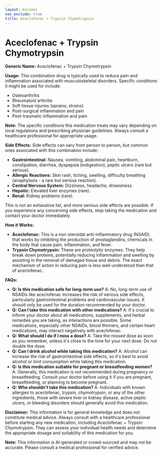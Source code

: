 ```yaml
---
layout: minimal
nav_exclude: true
title: Aceclofenac + Trypsin Chymotrypsin
---
```


# Aceclofenac + Trypsin Chymotrypsin

**Generic Name:** Aceclofenac + Trypsin Chymotrypsin

**Usage:** This combination drug is typically used to reduce pain and inflammation associated with musculoskeletal disorders.  Specific conditions it might be used for include:

* Osteoarthritis
* Rheumatoid arthritis
* Soft tissue injuries (sprains, strains)
* Post-surgical inflammation and pain
* Post-traumatic inflammation and pain

**Note:**  The specific conditions this medication treats may vary depending on local regulations and prescribing physician guidelines. Always consult a healthcare professional for appropriate usage.


**Side Effects:**  Side effects can vary from person to person, but common ones associated with this combination include:

* **Gastrointestinal:** Nausea, vomiting, abdominal pain, heartburn, constipation, diarrhea, dyspepsia (indigestion), peptic ulcers (rare but serious).
* **Allergic Reactions:** Skin rash, itching, swelling, difficulty breathing (anaphylaxis - a rare but serious reaction).
* **Central Nervous System:** Dizziness, headache, drowsiness.
* **Hepatic:**  Elevated liver enzymes (rare).
* **Renal:**  Kidney problems (rare).

This is not an exhaustive list, and more serious side effects are possible.  If you experience any concerning side effects, stop taking the medication and contact your doctor immediately.


**How it Works:**

* **Aceclofenac:** This is a non-steroidal anti-inflammatory drug (NSAID) that works by inhibiting the production of prostaglandins, chemicals in the body that cause pain, inflammation, and fever.
* **Trypsin Chymotrypsin:** These are proteolytic enzymes.  They help break down proteins, potentially reducing inflammation and swelling by assisting in the removal of damaged tissue and debris.  The exact mechanism of action in reducing pain is less well-understood than that of aceclofenac.


**FAQs:**

* **Q: Is this medication safe for long-term use?**  A: No, long-term use of NSAIDs like aceclofenac increases the risk of serious side effects, particularly gastrointestinal problems and cardiovascular issues.  It should only be used for the duration recommended by your doctor.
* **Q: Can I take this medication with other medications?** A:  It's crucial to inform your doctor about all medications, supplements, and herbal remedies you are taking, as interactions are possible.  Some medications, especially other NSAIDs, blood thinners, and certain heart medications, may interact negatively with aceclofenac.
* **Q: What should I do if I miss a dose?** A: Take the missed dose as soon as you remember, unless it's close to the time for your next dose.  Do not double the dose.
* **Q: Can I drink alcohol while taking this medication?** A: Alcohol can increase the risk of gastrointestinal side effects, so it's best to avoid alcohol or limit consumption while taking this medication.
* **Q: Is this medication suitable for pregnant or breastfeeding women?** A:  Generally, this medication is not recommended during pregnancy or breastfeeding. Consult your doctor before using it if you are pregnant, breastfeeding, or planning to become pregnant.
* **Q:  Who shouldn't take this medication?** A:  Individuals with known allergies to aceclofenac, trypsin, chymotrypsin, or any of the other ingredients, those with severe liver or kidney disease, active peptic ulcers, or bleeding disorders should generally avoid this medication.


**Disclaimer:** This information is for general knowledge and does not constitute medical advice.  Always consult with a healthcare professional before starting any new medication, including Aceclofenac + Trypsin Chymotrypsin.  They can assess your individual health needs and determine the appropriate dosage and suitability of this medication for you.


**Note:** This information is AI-generated or crowd-sourced and may not be accurate. Please consult a medical professional for verified advice.